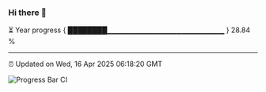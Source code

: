 ### Hi there 👋

⏳ Year progress { ████████▁▁▁▁▁▁▁▁▁▁▁▁▁▁▁▁▁▁▁▁▁▁ } 28.84 %

---

⏰ Updated on Wed, 16 Apr 2025 06:18:20 GMT

![Progress Bar CI](https://github.com/code-lakshay/GitHub-Actions-Demo/workflows/Progress%20Bar%20CI/badge.svg)
